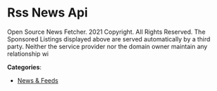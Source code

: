 # Rss News Api


Open Source News Fetcher.  2021 Copyright. All Rights Reserved. The Sponsored Listings displayed above are served automatically by a third party. Neither the service provider nor the domain owner maintain any relationship wi



**Categories**:

- [News & Feeds](https://github.com/apis-list/apis-list#news-and-feeds)




